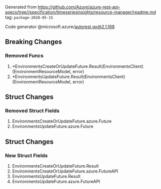 Generated from https://github.com/Azure/azure-rest-api-specs/tree//specification/timeseriesinsights/resource-manager/readme.md tag: `package-2020-05-15`

Code generator @microsoft.azure/autorest.go@2.1.168

## Breaking Changes

### Removed Funcs

1. *EnvironmentsCreateOrUpdateFuture.Result(EnvironmentsClient) (EnvironmentResourceModel, error)
1. *EnvironmentsUpdateFuture.Result(EnvironmentsClient) (EnvironmentResourceModel, error)

## Struct Changes

### Removed Struct Fields

1. EnvironmentsCreateOrUpdateFuture.azure.Future
1. EnvironmentsUpdateFuture.azure.Future

## Struct Changes

### New Struct Fields

1. EnvironmentsCreateOrUpdateFuture.Result
1. EnvironmentsCreateOrUpdateFuture.azure.FutureAPI
1. EnvironmentsUpdateFuture.Result
1. EnvironmentsUpdateFuture.azure.FutureAPI
